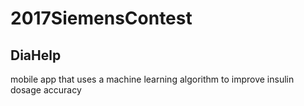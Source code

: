 # 2017SiemensContest
## DiaHelp
mobile app that uses a machine learning algorithm to improve insulin dosage accuracy
